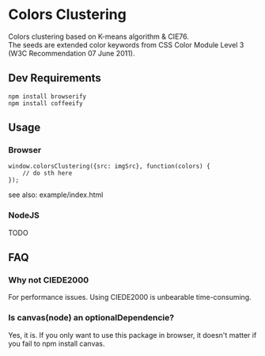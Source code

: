 # Colors Clustering

Colors clustering based on K-means algorithm & CIE76.  
The seeds are extended color keywords from 
CSS Color Module Level 3 (W3C Recommendation 07 June 2011).

## Dev Requirements

```
npm install browserify
npm install coffeeify
```

## Usage

### Browser

```
window.colorsClustering({src: imgSrc}, function(colors) {
    // do sth here
});
```

see also: example/index.html

### NodeJS

TODO

## FAQ

### Why not CIEDE2000

For performance issues.
Using CIEDE2000 is unbearable time-consuming.

### Is canvas(node) an optionalDependencie?

Yes, it is. If you only want to use this package in browser, 
it doesn't matter if you fail to npm install canvas.
